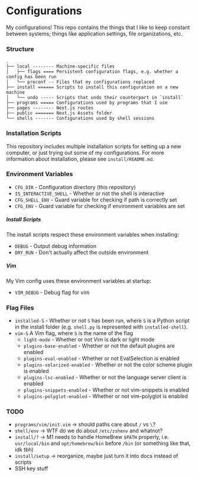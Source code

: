 # Configurations
My configurations! This repo contains the things that I like to keep constant
between systems; things like application settings, file organizations, etc.

### Structure

```
.
├── local -------- Machine-specific files
│   ├── flags ==== Persistent configuration flags, e.g. whether a config has been run
│   └── preconf -- Files that my configurations replaced
├── install ====== Scripts to install this configuration on a new machine
│   └── undo ----- Scripts that undo their counterpart in `install`
├── programs ===== Configurations used by programs that I use
├── pages -------- Next.js routes
├── public ======= Next.js Assets folder
└── shells ------- Configurations used by shell sessions
```

### Installation Scripts
This repository includes multiple installation scripts for setting up a new computer,
or just trying out some of my configurations. For more information about installation,
please see `install/README.md`.

### Environment Variables

- `CFG_DIR` - Configuration directory (this repository)
- `IS_INTERACTIVE_SHELL` - Whether or not the shell is interactive
- `CFG_SHELL_ENV` - Guard variable for checking if path is correctly set
- `CFG_ENV` - Guard variable for checking if environment variables are set

##### Install Scripts
The install scripts respect these environment variables when installing:

- `DEBUG` - Output debug information
- `DRY_RUN` - Don't actually affect the outside environment

##### Vim
My Vim config uses these environment variables at startup:

- `VIM_DEBUG` - Debug flag for vim

### Flag Files
- `installed-S` - Whether or not `S` has been run, where `S` is a Python script
  in the install folder (e.g. `shell.py` is represented with `installed-shell`).
- `vim-S` A Vim flag, where `S` is the name of the flag
  - `light-mode` - Whether or not Vim is dark or light mode
  - `plugins-base-enabled` - Whether or not the default plugins are enabled
  - `plugins-eval-enabled` - Whether or not EvalSelection is enabled
  - `plugins-solarized-enabled` - Whether or not the color scheme plugin is enabled
  - `plugins-lsc-enabled` - Whether or not the language server client is enabled
  - `plugins-snippets-enabled` - Whether or not vim-snippets is enabled
  - `plugins-polyglot-enabled` - Whether or not vim-polyglot is enabled


### TODO
- `programs/vim/init.vim` -> should paths care about `/` vs `\`?
- `shell/env` -> WTF do we do about `/etc/zshenv` and whatnot?
- `install/?` -> M1 needs to handle HomeBrew `$PATH` properly, i.e. `usr/local/bin`
  and `opt/homebrew/bin` before `/bin` (or something like that, idk tbh)
- `install/setup` -> reorganize, maybe just turn it into docs instead of scripts
- SSH key stuff
